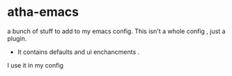 # atha-emacs
a bunch of stuff to add to my emacs config. This isn't a whole config , just a plugin.

- It contains defaults and ui enchancments .

I use it in my config
